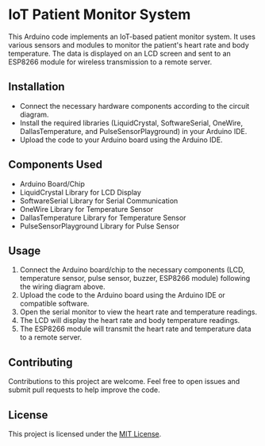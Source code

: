 # IoT Patient Monitor System

This Arduino code implements an IoT-based patient monitor system. It uses various sensors and modules to monitor the patient's heart rate and body temperature. The data is displayed on an LCD screen and sent to an ESP8266 module for wireless transmission to a remote server.

## Installation

- Connect the necessary hardware components according to the circuit diagram.
- Install the required libraries (LiquidCrystal, SoftwareSerial, OneWire, DallasTemperature, and PulseSensorPlayground) in your Arduino IDE.
- Upload the code to your Arduino board using the Arduino IDE.

## Components Used

- Arduino Board/Chip
- LiquidCrystal Library for LCD Display
- SoftwareSerial Library for Serial Communication
- OneWire Library for Temperature Sensor
- DallasTemperature Library for Temperature Sensor
- PulseSensorPlayground Library for Pulse Sensor



## Usage

1. Connect the Arduino board/chip to the necessary components (LCD, temperature sensor, pulse sensor, buzzer, ESP8266 module) following the wiring diagram above.
2. Upload the code to the Arduino board using the Arduino IDE or compatible software.
3. Open the serial monitor to view the heart rate and temperature readings.
4. The LCD will display the heart rate and body temperature readings.
5. The ESP8266 module will transmit the heart rate and temperature data to a remote server.

## Contributing

Contributions to this project are welcome. Feel free to open issues and submit pull requests to help improve the code.

## License

This project is licensed under the [MIT License](LICENSE).
